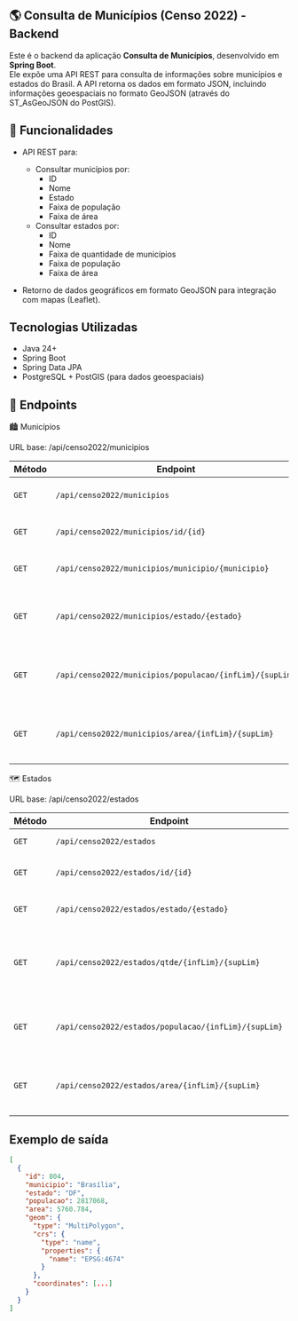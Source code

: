 
## 🌎 Consulta de Municípios (Censo 2022) - Backend

Este é o backend da aplicação **Consulta de Municípios**, desenvolvido em **Spring Boot**.  
Ele expõe uma API REST para consulta de informações sobre municípios e estados do Brasil. A API retorna os dados em formato JSON, incluindo informações geoespaciais no formato GeoJSON (através do ST_AsGeoJSON do PostGIS).


## 🚀 Funcionalidades

- API REST para:
    - Consultar municípios por:
        - ID
        - Nome
        - Estado
        - Faixa de população
        - Faixa de área
    - Consultar estados por:
        - ID
        - Nome
        - Faixa de quantidade de municípios
        - Faixa de população
        - Faixa de área

- Retorno de dados geográficos em formato GeoJSON para integração com mapas (Leaflet).




## Tecnologias Utilizadas

- Java 24+
- Spring Boot
- Spring Data JPA
- PostgreSQL + PostGIS (para dados geoespaciais)
## 🔗 Endpoints

🏙️ Municípios

URL base: /api/censo2022/municipios

| Método | Endpoint                                                | Descrição                                     | Exemplo                                              |
| ------ | ------------------------------------------------------- | --------------------------------------------- | ---------------------------------------------------- |
| `GET`  | `/api/censo2022/municipios`                             | Lista todos os municípios                     | `/api/censo2022/municipios`                          |
| `GET`  | `/api/censo2022/municipios/id/{id}`                     | Busca município pelo **ID**                   | `/api/censo2022/municipios/id/3304557`               |
| `GET`  | `/api/censo2022/municipios/municipio/{municipio}`       | Busca município pelo **nome**                 | `/api/censo2022/municipios/municipio/Rio de Janeiro` |
| `GET`  | `/api/censo2022/municipios/estado/{estado}`             | Lista municípios de um **estado** (sigla)     | `/api/censo2022/municipios/estado/RJ`                |
| `GET`  | `/api/censo2022/municipios/populacao/{infLim}/{supLim}` | Filtra municípios por **faixa de população**  | `/api/censo2022/municipios/populacao/50000/200000`   |
| `GET`  | `/api/censo2022/municipios/area/{infLim}/{supLim}`      | Filtra municípios por **faixa de área (km²)** | `/api/censo2022/municipios/area/50/5000`             |

🗺️ Estados

URL base: /api/censo2022/estados

| Método | Endpoint                                             | Descrição                                        | Exemplo                                             |
| ------ | ---------------------------------------------------- | ------------------------------------------------ | --------------------------------------------------- |
| `GET`  | `/api/censo2022/estados`                             | Lista todos os estados                           | `/api/censo2022/estados`                            |
| `GET`  | `/api/censo2022/estados/id/{id}`                     | Busca estado pelo **ID**                         | `/api/censo2022/estados/id/33`                      |
| `GET`  | `/api/censo2022/estados/estado/{estado}`             | Busca estado pelo **nome/sigla**                 | `/api/censo2022/estados/estado/RJ`                  |
| `GET`  | `/api/censo2022/estados/qtde/{infLim}/{supLim}`      | Filtra estados pela **quantidade de municípios** | `/api/censo2022/estados/qtde/50/100`                |
| `GET`  | `/api/censo2022/estados/populacao/{infLim}/{supLim}` | Filtra estados por **faixa de população**        | `/api/censo2022/estados/populacao/1000000/20000000` |
| `GET`  | `/api/censo2022/estados/area/{infLim}/{supLim}`      | Filtra estados por **faixa de área (km²)**       | `/api/censo2022/estados/area/20000/100000`          |



## Exemplo de saída

```json
[
  {
    "id": 804,
    "municipio": "Brasília",
    "estado": "DF",
    "populacao": 2817068,
    "area": 5760.784,
    "geom": {
      "type": "MultiPolygon",
      "crs": {
        "type": "name",
        "properties": {
          "name": "EPSG:4674"
        }
      },
      "coordinates": [...]
    }
  }
]

